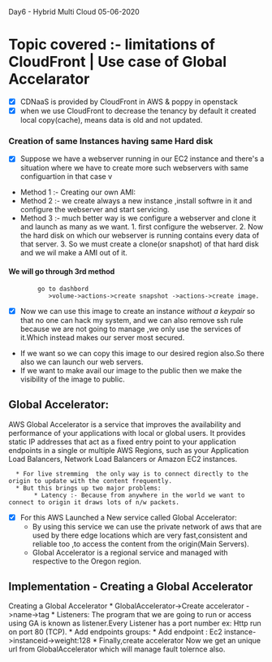 Day6 - Hybrid Multi Cloud 05-06-2020
# Topic covered :-  limitations of CloudFront | Use case of Global Accelarator

- [x]  CDNaaS  is provided by  CloudFront in AWS &  poppy in  openstack
- [x] when we use CloudFront to decrease the tenancy by default it created local copy(cache), means data is old and not updated. 
### Creation of same Instances having same Hard disk 
 - [x]  Suppose we have a webserver running in our EC2 instance and there's a situation where we have to create more such webservers with same configuartion in that case v
 * Method 1 :-   Creating our own AMI:
 *  Method 2 :- we create always a new instance ,install softwre in it and configure the webserver and start servicing.
*  Method 3  :-  much better way is we configure a webserver and clone it and launch as many as we want.
           1.  first configure the webserver.
           2.  Now the hard disk on which our webserver is running contains every data of that server.
           3.  So we must create a clone(or snapshot) of that hard disk and we wil make a AMI out of it.
#### We will go through 3rd method
  ```
          go to dashbord
             >volume->actions->create snapshot ->actions->create image.
```
- [x] Now we can use this image to create an instance *without a keypair* so that no one can hack my system, and we can also remove ssh rule because we are not going to manage ,we only use the services of it.Which instead makes our server most secured.
* If we want so we can copy this image to our desired region also.So there also we can launch our web servers.
* If we want to make avail our image to the public then we make the visibility of the image to public.

## Global Accelerator:
AWS Global Accelerator is a service that improves the availability and performance of your applications with local or global users. It provides static IP addresses that act as a fixed entry point to your application endpoints in a single or multiple AWS Regions, such as your Application Load Balancers, Network Load Balancers or Amazon EC2 instances.

      * For live stremming  the only way is to connect directly to the origin to update with the content frequently.
      * But this brings up two major problems:
           * Latency :- Because from anywhere in the world we want to connect to origin it draws lots of n/w packets.

- [x] For this AWS Launched a New service called Global Accelerator:
     *  By using this service we can use the private network of aws that are used by there edge locations which are very fast,consistent and reliable too ,to access the content from the origin(Main         Servers).
     * Global Accelerator is a regional service and managed with respective to the Oregon region.
## Implementation - Creating a Global Accelerator
 Creating a Global Accelerator
    * GlobalAccelerator->Create accelerator ->name->tag
     * Listeners: The program that we are going to run or access using GA is known as listener.Every Listener has a   port number ex: Http run on port 80 (TCP).
     * Add endpoints groups: 
    * Add endpoint :   Ec2 instance->instanceid->weight:128
    * Finally,create accelerator
Now we get an unique url from GlobalAccelerator which will manage fault tolernce also.
